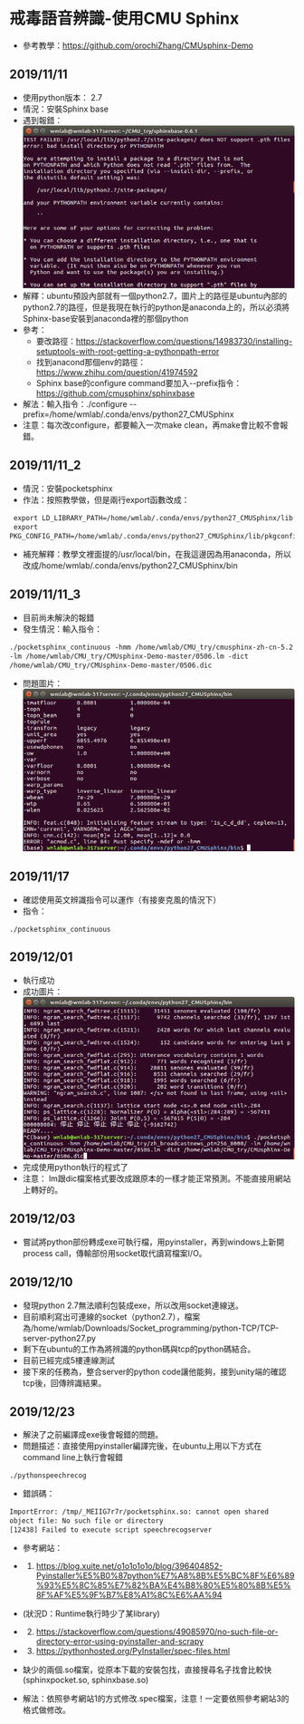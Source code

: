 # 戒毒語音辨識-使用CMU Sphinx
- 參考教學：https://github.com/orochiZhang/CMUsphinx-Demo

## 2019/11/11
- 使用python版本： 2.7
- 情況：安裝Sphinx base
- 遇到報錯：![image](https://raw.githubusercontent.com/Louislar/Drug_treatment_speech_recognition/master/Screenshot%20from%202019-11-11%2016-43-52.png)
- 解釋：ubuntu預設內部就有一個python2.7，圖片上的路徑是ubuntu內部的python2.7的路徑，但是我現在執行的python是anaconda上的，所以必須將Sphinx-base安裝到anaconda裡的那個python
- 參考：
    - 要改路徑：https://stackoverflow.com/questions/14983730/installing-setuptools-with-root-getting-a-pythonpath-error
    - 找到anacond那個env的路徑：https://www.zhihu.com/question/41974592
    - Sphinx base的configure command要加入--prefix指令：https://github.com/cmusphinx/sphinxbase
- 解法：輸入指令：./configure --prefix=/home/wmlab/.conda/envs/python27_CMUSphinx
- 注意：每次改configure，都要輸入一次make clean，再make會比較不會報錯。

## 2019/11/11_2
- 情況：安裝pocketsphinx
- 作法：按照教學做，但是兩行export函數改成：
```
 export LD_LIBRARY_PATH=/home/wmlab/.conda/envs/python27_CMUSphinx/lib
 export PKG_CONFIG_PATH=/home/wmlab/.conda/envs/python27_CMUSphinx/lib/pkgconfig
```
- 補充解釋：教學文裡面提的/usr/local/bin，在我這邊因為用anaconda，所以改成/home/wmlab/.conda/envs/python27_CMUSphinx/bin

## 2019/11/11_3
- 目前尚未解決的報錯
- 發生情況：輸入指令：
```
./pocketsphinx_continuous -hmm /home/wmlab/CMU_try/cmusphinx-zh-cn-5.2 -lm /home/wmlab/CMU_try/CMUsphinx-Demo-master/0506.lm -dict /home/wmlab/CMU_try/CMUsphinx-Demo-master/0506.dic
```
- 問題圖片：![img02](https://raw.githubusercontent.com/Louislar/Drug_treatment_speech_recognition/master/Screenshot%20from%202019-11-11%2019-26-41.png)

## 2019/11/17
- 確認使用英文辨識指令可以運作（有接麥克風的情況下）
- 指令：
```
./pocketsphinx_continuous
```

## 2019/12/01
- 執行成功
- 成功圖片：![img03](https://raw.githubusercontent.com/Louislar/Drug_treatment_speech_recognition/master/Screenshot%20from%202019-12-01%2017-48-48.png)
- 完成使用python執行的程式了
- 注意： lm跟dic檔案格式要改成跟原本的一樣才能正常預測。不能直接用網站上轉好的。


## 2019/12/03
- 嘗試將python部份轉成exe可執行檔，用pyinstaller，再到windows上新開process call，傳輸部份用socket取代讀寫檔案I/O。


## 2019/12/10

- 發現python 2.7無法順利包裝成exe，所以改用socket連線送。
- 目前順利寫出可連線的socket（python2.7），檔案為/home/wmlab/Downloads/Socket_programming/python-TCP/TCP-server-python27.py
- 剩下在ubuntu的工作為將辨識的python碼與tcp的python碼結合。
- 目前已經完成5樓連線測試
- 接下來的任務為，整合server的python code讓他能夠，接到unity端的確認tcp後，回傳辨識結果。


## 2019/12/23

- 解決了之前編譯成exe後會報錯的問題。
- 問題描述：直接使用pyinstaller編譯完後，在ubuntu上用以下方式在command line上執行會報錯
```
./pythonspeechrecog
```
- 錯誤碼：
```
ImportError: /tmp/_MEIIG7r7r/pocketsphinx.so: cannot open shared object file: No such file or directory
[12438] Failed to execute script speechrecogserver
```
- 參考網站：
- 1. https://blog.xuite.net/o1o1o1o1o/blog/396404852-Pyinstaller%E5%B0%87python%E7%A8%8B%E5%BC%8F%E6%89%93%E5%8C%85%E7%82%BA%E4%B8%80%E5%80%8B%E5%8F%AF%E5%9F%B7%E8%A1%8C%E6%AA%94
- (狀況D：Runtime執行時少了某library)
- 2. https://stackoverflow.com/questions/49085970/no-such-file-or-directory-error-using-pyinstaller-and-scrapy
- 3. https://pythonhosted.org/PyInstaller/spec-files.html

- 缺少的兩個.so檔案，從原本下載的安裝包找，直接搜尋名子找會比較快(sphinxpocket.so, sphinxbase.so) 

- 解法：依照參考網站1的方式修改.spec檔案，注意！一定要依照參考網站3的格式做修改。